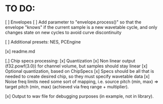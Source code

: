 # TO DO:

[ ] Envelopes
    [ ] Add parameter to "envelope.process()" so that the envelope "knows" if the current sample is a new wavetable cycle, and only changes state on new cycles to avoid curve discontinuity

[ ] Additional presets: NES, PCEngine

[x] readme.md

[.] Chip specs processing:
    [x] Quantization
    [x] Non linear output (f32.powf(3.0)) for channel volume, but samples should stay linear
    [x] Optional quantization, based on ChipSpecs
    [x] Specs should be all that is needed to create desired chip, so they must specify wavetable data
    [x] Noise freq limits need some sort of mapping, i.e. source pitch (min, max) => target pitch (min, max) (achieved via freq range + multiplier).


[x] Output to wav file for debugging purposes (in example, not in library).
